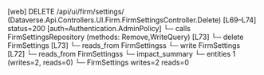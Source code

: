 [web] DELETE /api/ui/firm/settings/  (Dataverse.Api.Controllers.UI.Firm.FirmSettingsController.Delete)  [L69–L74] status=200 [auth=Authentication.AdminPolicy]
  └─ calls FirmSettingsRepository (methods: Remove,WriteQuery) [L73]
  └─ delete FirmSettings [L73]
    └─ reads_from FirmSettingss
  └─ write FirmSettings [L72]
    └─ reads_from FirmSettingss
  └─ impact_summary
    └─ entities 1 (writes=2, reads=0)
      └─ FirmSettings writes=2 reads=0

